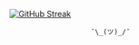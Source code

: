 [![GitHub Streak](https://github-readme-streak-stats.herokuapp.com/?user=kowais915)](https://git.io/streak-stats)
                        
                        
                        
                        ¯\_(ツ)_/¯
